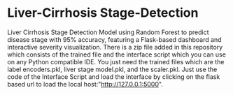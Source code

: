 # Liver-Cirrhosis Stage-Detection
Liver Cirrhosis Stage Detection Model using Random Forest to predict disease stage with 95% accuracy, featuring a Flask-based dashboard and interactive severity visualization.
There is a zip file added in this repository which consists of the trained file and the interface script which you can use on any Python compatible IDE. You just need the trained files which are the label encoders.pkl, liver stage model.pkl, and the scaler.pkl. Just use the code of the Interface Script and load the interface by clicking on the flask based url to load the local host:"http://127.0.0.1:5000".
